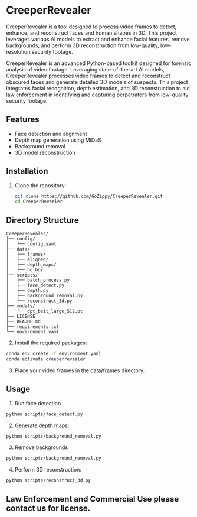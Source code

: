 # CreeperRevealer

CreeperRevealer is a tool designed to process video frames to detect, enhance, and reconstruct faces and human shapes in 3D. This project leverages various AI models to extract and enhance facial features, remove backgrounds, and perform 3D reconstruction from low-quality, low-resolution security footage.

CreeperRevealer is an advanced Python-based toolkit designed for forensic analysis of video footage. Leveraging state-of-the-art AI models, CreeperRevealer processes video frames to detect and reconstruct obscured faces and generate detailed 3D models of suspects. This project integrates facial recognition, depth estimation, and 3D reconstruction to aid law enforcement in identifying and capturing perpetrators from low-quality security footage.

## Features

- Face detection and alignment
- Depth map generation using MiDaS
- Background removal
- 3D model reconstruction

## Installation

1. Clone the repository:
   ```bash
   git clone https://github.com/GoZippy/CreeperRevealer.git
   cd CreeperRevealer

## Directory Structure
```plaintext
CreeperRevealer/
├── config/
│   └── config.yaml
├── data/
│   ├── frames/
│   ├── aligned/
│   ├── depth_maps/
│   └── no_bg/
├── scripts/
│   ├── batch_process.py
│   ├── face_detect.py
│   ├── depth.py
│   ├── background_removal.py
│   └── reconstruct_3d.py
├── models/
│   └── dpt_beit_large_512.pt
├── LICENSE
├── README.md
├── requirements.txt
└── environment.yaml
```

2. Install the required packages:
```bash
conda env create -f environment.yaml
conda activate creeperrevealer
```
3. Place your video frames in the data/frames directory.

## Usage

1. Run face detection
```bash
python scripts/face_detect.py
```
2. Generate depth maps:
```bash
python scripts/background_removal.py
```
3. Remove backgrounds
```bash
python scripts/background_removal.py
```
4. Perform 3D reconstruction:
```bash
python scripts/reconstruct_3d.py
```

## Law Enforcement and Commercial Use please contact us for license.


